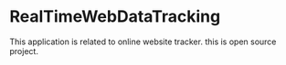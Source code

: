 # RealTimeWebDataTracking
This application is related to online website tracker.
this is open source project.
